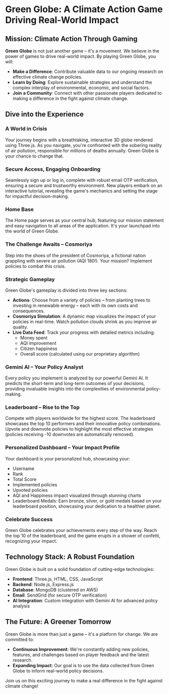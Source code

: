 # Green Globe: A Climate Action Game Driving Real-World Impact

## Mission: Climate Action Through Gaming

**Green Globe** is not just another game – it's a movement. We believe in the power of games to drive real-world impact. By playing Green Globe, you will:

- **Make a Difference**: Contribute valuable data to our ongoing research on effective climate change policies.
- **Learn by Doing**: Explore sustainable strategies and understand the complex interplay of environmental, economic, and social factors.
- **Join a Community**: Connect with other passionate players dedicated to making a difference in the fight against climate change.

## Dive into the Experience

### A World in Crisis
Your journey begins with a breathtaking, interactive 3D globe rendered using Three.js. As you navigate, you're confronted with the sobering reality of air pollution, responsible for millions of deaths annually. Green Globe is your chance to change that.

### Secure Access, Engaging Onboarding
Seamlessly sign up or log in, complete with robust email OTP verification, ensuring a secure and trustworthy environment. New players embark on an interactive tutorial, revealing the game's mechanics and setting the stage for impactful decision-making.

### Home Base
The Home page serves as your central hub, featuring our mission statement and easy navigation to all areas of the application. It's your launchpad into the world of Green Globe.

### The Challenge Awaits – Cosmoriya
Step into the shoes of the president of Cosmoriya, a fictional nation grappling with severe air pollution (AQI 180!). Your mission? Implement policies to combat this crisis.

### Strategic Gameplay
Green Globe's gameplay is divided into three key sections:

- **Actions**: Choose from a variety of policies – from planting trees to investing in renewable energy – each with its own costs and consequences.
- **Cosmoriya Simulation**: A dynamic map visualizes the impact of your policies in real-time. Watch pollution clouds shrink as you improve air quality.
- **Live Data Feed**: Track your progress with detailed metrics including:
  - Money spent
  - AQI improvement
  - Citizen happiness
  - Overall score (calculated using our proprietary algorithm)

### Gemini AI – Your Policy Analyst
Every policy you implement is analyzed by our powerful Gemini AI. It predicts the short-term and long-term outcomes of your decisions, providing invaluable insights into the complexities of environmental policy-making.

### Leaderboard – Rise to the Top
Compete with players worldwide for the highest score. The leaderboard showcases the top 10 performers and their innovative policy combinations. Upvote and downvote policies to highlight the most effective strategies (policies receiving -10 downvotes are automatically removed).

### Personalized Dashboard – Your Impact Profile
Your dashboard is your personalized hub, showcasing your:
- Username
- Rank
- Total Score
- Implemented policies
- Upvoted policies
- AQI and Happiness impact visualized through stunning charts
- Leaderboard Medals: Earn bronze, silver, or gold medals based on your leaderboard position, showcasing your dedication to a healthier planet.

### Celebrate Success
Green Globe celebrates your achievements every step of the way. Reach the top 10 of the leaderboard, and the game erupts in a shower of confetti, recognizing your impact.

## Technology Stack: A Robust Foundation
Green Globe is built on a solid foundation of cutting-edge technologies:

- **Frontend**: Three.js, HTML, CSS, JavaScript
- **Backend**: Node.js, Express.js
- **Database**: MongoDB (clustered on AWS)
- **Email**: SendGrid (for secure OTP verification)
- **AI Integration**: Custom integration with Gemini AI for advanced policy analysis

## The Future: A Greener Tomorrow
Green Globe is more than just a game – it's a platform for change. We are committed to:

- **Continuous Improvement**: We're constantly adding new policies, features, and challenges based on player feedback and the latest research.
- **Expanding Impact**: Our goal is to use the data collected from Green Globe to inform real-world policy decisions.

Join us on this exciting journey to make a real difference in the fight against climate change!
